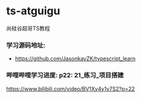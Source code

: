 # ts-atguigu
尚硅谷超哥TS教程

### 学习源码地址:
- https://github.com/JasonkayZK/typescript_learn

### 哔哩哔哩学习进度: p22: 21_练习_项目搭建
https://www.bilibili.com/video/BV1Xy4y1v7S2?p=22
